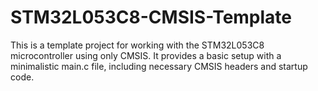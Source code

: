 # STM32L053C8-CMSIS-Template
This is a template project for working with the STM32L053C8 microcontroller using only CMSIS. It provides a basic setup with a minimalistic main.c file, including necessary CMSIS headers and startup code.
